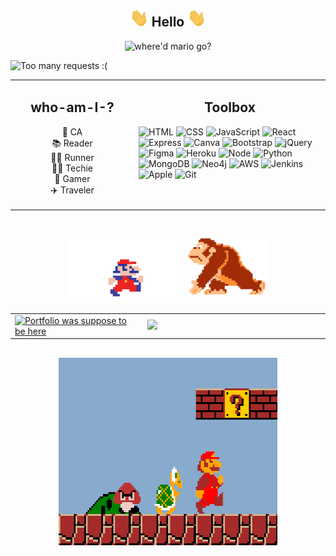 <!-- <a href="https://github.com/andres-ventura/github-readme-stats">
  <img align="center" src="https://github-readme-stats.vercel.app/api?username=andres-ventura&show_icons=true&theme=vue-dark" />
</a> -->
<!-- <br> 
<a href="https://github.com/andres-ventura/github-readme-stats">
  <img align="center" src="https://github-readme-stats.vercel.app/api/pin/?username=andres-ventura&repo=Tower-Stack&theme=vue-dark" />
</a>

<a href="https://github.com/andres-ventura/github-readme-stats">
  <img align="center" src="https://github-readme-stats.vercel.app/api/pin/?username=andres-ventura&repo=Catch-Game&theme=vue-dark" />
</a>
<br>
<a href="https://github.com/andres-ventura/github-readme-stats">
  <img align="center" src="https://github-readme-stats.vercel.app/api/pin/?username=andres-ventura&repo=Drawing-App&theme=vue-dark" />
</a>

<a href="https://github.com/andres-ventura/github-readme-stats">
  <img align="center" src="https://github-readme-stats.vercel.app/api/pin/?username=andres-ventura&repo=ripple-effect&theme=vue-dark" />
</a>
  
<br>
<a href="https://github.com/andres-ventura/github-readme-stats">
  <img align="center" src="https://github-readme-stats.vercel.app/api/top-langs/?username=andres-ventura&theme=vue-dark" />
 </a>
 -->
<!-- Hello -->
<h2 align="center"><img src="/img/wave.gif" width="30px"> Hello <img src="/img/wave.gif" width="30px"></h2>
<!-- Image -->
<p align="center">
<img alt="where'd mario go?" src="/img/mario-game.gif" height="250px"></p>

<!-- Badge -->
<img alt=" Too many requests :(" src="https://visitor-badge.glitch.me/badge?page_id=Andres-Ventura.Andres-Ventura"/> 

<!-- Info -->
<table><tr >
<td valign="top" width="22%">
<h2 align="center">who-am-I-?</h2>
<p align="center">
📍 CA
</br>
📚 Reader
</br>
🏃‍♂️ Runner
</br>
👨‍💻 Techie
</br>
👾 Gamer
</br>
✈️ Traveler
</p>
</td>
<!-- Skills -->
<td valign="top" width="34%">
<h2 align="center">Toolbox</h2>

<!-- Web -->
<img alt="HTML" src="https://img.shields.io/badge/HTML-black?&logo=html5&color=151515&logoColor=79ff97&cacheSeconds=86400">
<img alt="CSS" src="https://img.shields.io/badge/CSS-black?&logo=css3&color=151515&logoColor=79ff97&cacheSeconds=86400">
<img alt="JavaScript" src="https://img.shields.io/badge/JavaScript-black?&logo=javascript&color=151515&logoColor=79ff97&cacheSeconds=86400">
<img alt="React" src="https://img.shields.io/badge/React-black?&logo=react&color=151515&logoColor=79ff97&cacheSeconds=86400">
<img alt="Express" src="https://img.shields.io/badge/Express-black?&logo=express&color=151515&logoColor=79ff97&cacheSeconds=86400">
<img alt="Canva" src="https://img.shields.io/badge/Canva-black?&logo=canva&color=151515&logoColor=79ff97&cacheSeconds=86400">
<img alt="Bootstrap" src="https://img.shields.io/badge/Bootstrap-black?&logo=bootstrap&color=151515&logoColor=79ff97&cacheSeconds=86400">
<img alt="jQuery" src="https://img.shields.io/badge/JQuery-black?&logo=jquery&color=151515&logoColor=79ff97&cacheSeconds=86400">
<img alt="Figma" src="https://img.shields.io/badge/Figma-black?&logo=figma&color=151515&logoColor=79ff97&cacheSeconds=86400">
<img alt="Heroku" src="https://img.shields.io/badge/Heroku-black?&logo=heroku&color=151515&logoColor=79ff97&cacheSeconds=86400">
<!-- App -->
<img alt="Node" src="https://img.shields.io/badge/Node-black?&logo=node.js&color=151515&logoColor=79ff97&cacheSeconds=86400">
<img alt="Python" src="https://img.shields.io/badge/Python-black?&logo=python&color=151515&logoColor=79ff97&cacheSeconds=86400">


<!-- <img alt="Java" src="https://img.shields.io/badge/Java-black?&logo=java&color=151515&logoColor=79ff97&cacheSeconds=86400"> -->
<!-- Data -->
<img alt="MongoDB" src="https://img.shields.io/badge/MongoDB-black?&logo=mongodb&color=151515&logoColor=79ff97&cacheSeconds=86400">
<img alt="Neo4j" src="https://img.shields.io/badge/Neo4j-black?&logo=neo4j&color=151515&logoColor=79ff97&cacheSeconds=86400">

<!-- DevOps -->
<img alt="AWS" src="https://img.shields.io/badge/AWS-black?&logo=amazon-aws&color=151515&logoColor=79ff97&cacheSeconds=86400">
<img alt="Jenkins" src="https://img.shields.io/badge/Jenkins-black?&logo=jenkins&color=151515&logoColor=79ff97&cacheSeconds=86400">
<!-- OS -->
<img alt="Apple" src="https://img.shields.io/badge/OSX-black?&logo=apple&color=151515&logoColor=79ff97&cacheSeconds=86400">

<!-- Version Control -->
<img alt="Git" src="https://img.shields.io/badge/Git-black?&logo=git&color=151515&logoColor=79ff97&cacheSeconds=86400">
</td>
<!-- <td valign="top" width="44%">

<!-- </td>  -->
</tr></table>
<!-- Stats -->
<h1 align="center">
 <img alt="Its a me Mario" src="/img/mario.gif" height="100px"> 
 <img alt="Its a me Mario" src="/img/dk.gif" height="100px">
</h1>
<table><tr>
<td width="40%">
<a href="https://github.com/Andres-Ventura/Portfolio"><img alt="Portfolio was suppose to be here" src="https://github-readme-stats.vercel.app/api/pin/?username=andres-ventura&repo=Portfolio&theme=dark&cache_seconds=43200">
</td>
<td width="55%">
<img src="https://github-readme-stats.vercel.app/api?username=andres-ventura&show_icons=true&theme=dark&show_icons=true&cache_seconds=43200"/>
</td>
</tr></table>  
<h2 align="center"><img alt="mc_of" src="/img/mc.gif" height="300px" width="350"></h2>
<!-- <td width="50%">
<a href=""><img alt="Build" src="">
</a>
</td>
<td width="50%">
<a href=""><img alt="" src="">
</a>
</td> -->
</tr>
</table>
